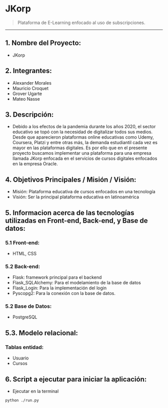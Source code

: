 ﻿# JKorp
>Plataforma de E-Learning enfocado al uso de subscripciones.


____________________

## **1. Nombre del Proyecto:**
- JKorp

## **2. Integrantes:**
- Alexander Morales
- Mauricio Croquet
- Grover Ugarte
- Mateo Nasse

## **3. Descripción:**
- Debido a los efectos de la pandemia durante los años 2020, el sector educativo se topó con la necesidad de digitalizar todos sus medios.
Desde que aparecieron plataformas online educativas como Udemy, Coursera, Platzi y entre otras más, la demanda estudiantil cada vez es mayor
en las plataformas digitales. Es por ello que en el presente proyecto buscamos implementar una plataforma para una empresa llamada JKorp enfocada
en el servicios de cursos digitales enfocados en la empresa Oracle.

## **4. Objetivos Principales / Misión / Visión:**
- Misión: Plataforma educativa de cursos enfocados en una tecnología
- Visión: Ser la principal plataforma educativa en latinoamérica

## **5. Informacion acerca de las tecnologías utilizadas en Front-end, Back-end, y Base de datos:**
### **5.1 Front-end:**
- HTML, CSS

### **5.2 Back-end:**
- Flask: framework principal para el backend
- Flask_SQLAlchemy: Para el modelamiento de la base de datos
- Flask_Login: Para la implementación del login
- Pyscopg2: Para la conexión con la base de datos.

### **5.2 Base de Datos:**
- PostgreSQL

## **5.3. Modelo relacional:**
### Tablas entidad:
- Usuario
- Cursos

## **6. Script a ejecutar para iniciar la aplicación:**
- Ejecutar en la terminal
```shell
python ./run.py
```
